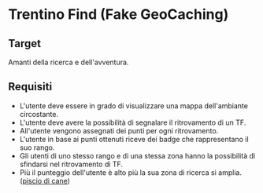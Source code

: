 # Trentino Find (Fake GeoCaching)
## Target
Amanti della ricerca e dell'avventura.

## Requisiti
- L'utente deve essere in grado di visualizzare una mappa dell'ambiante circostante.
- L'utente deve avere la possibilità di segnalare il ritrovamento di un TF.
- All'utente vengono assegnati dei punti per ogni ritrovamento.
- L'utente in base ai punti ottenuti riceve dei badge che rappresentano il suo rango.
- Gli utenti di uno stesso rango e di una stessa zona hanno la possibilità di sfindarsi nel ritrovamento di TF. 
- Più il punteggio dell'utente è alto più la sua zona di ricerca si amplia. ([piscio di cane](https://canestrinilex.com/assets/Uploads/blog-pics/7966cdddbb/Cane-che-fa-pipi-su-muro-1.jpg))